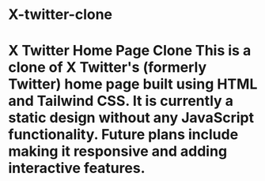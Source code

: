 # X-twitter-clone
# X Twitter Home Page Clone  This is a **clone of X Twitter's (formerly Twitter) home page** built using **HTML** and **Tailwind CSS**.   It is currently a **static design** without any JavaScript functionality. Future plans include making it **responsive** and adding interactive features.
